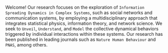 Welcome! Our research focuses on the exploration of `Information Spreading Dynamics in Complex Systems`, such as social networks and communication systems, by employing a multidisciplinary approach that integrates statistical physics, information theory, and network science. We seek to `Unveil`, `Understand`, and `Model` the collective dynamical behaviors triggered by individual interactions within these systems. Our research has been published in leading journals such as `Nature Human Behaviour` and `PNAS`, among others.
